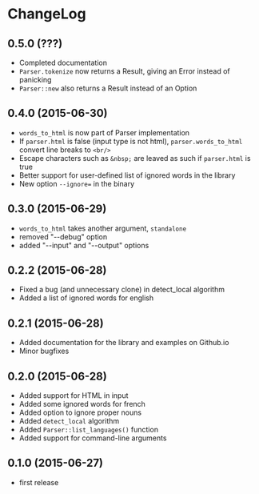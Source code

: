ChangeLog
=========

0.5.0 (???)
-----------
* Completed documentation
* `Parser.tokenize` now returns a Result, giving an Error instead of
panicking
* `Parser::new` also returns a Result instead of an Option

0.4.0 (2015-06-30)
------------------
* `words_to_html` is now part of Parser implementation
* If `parser.html` is false (input type is not html),
  `parser.words_to_html` convert line breaks to `<br/>`
* Escape characters such as `&nbsp;` are leaved as such if
  `parser.html` is true
* Better support for user-defined list of ignored words in the library
* New option `--ignore=` in the binary
  

0.3.0 (2015-06-29)
------------------
* `words_to_html` takes another argument, `standalone`
* removed "--debug" option
* added "--input" and "--output" options

0.2.2 (2015-06-28)
------------------
* Fixed a bug (and unnecessary clone) in detect_local algorithm
* Added a list of ignored words for english

0.2.1 (2015-06-28)
------------------
* Added documentation for the library and examples on Github.io
* Minor bugfixes

0.2.0 (2015-06-28)
------------------
* Added support for HTML in input
* Added some ignored words for french
* Added option to ignore proper nouns
* Added `detect_local` algorithm
* Added `Parser::list_languages()` function
* Added support for command-line arguments

0.1.0 (2015-06-27)
------------------

* first release

